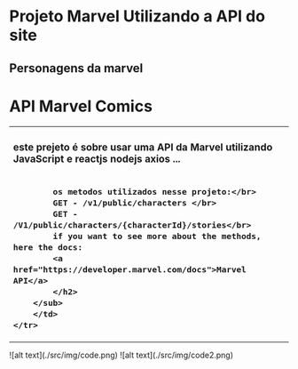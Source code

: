 # Projeto Marvel Utilizando a API do site 

## Personagens da marvel

# API Marvel Comics

<table>
    <tr>
        <td>
        <sub>
       	 	<h2>
			este prejeto é sobre usar uma API da Marvel utilizando JavaScript e reactjs nodejs axios ...</br></br>

			os metodos utilizados nesse projeto:</br>
			GET - /v1/public/characters </br>
			GET - /V1/public/characters/{characterId}/stories</br>
			if you want to see more about the methods, here the docs:
			<a href="https://developer.marvel.com/docs">Marvel API</a>
       	 	</h2>
        </sub>
        </td>
    </tr>
</table>
							![alt text](./src/img/code.png)
							![alt text](./src/img/code2.png)


